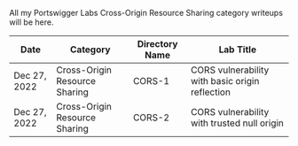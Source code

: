 All my Portswigger Labs Cross-Origin Resource Sharing category writeups will be here.

Date	 	  | Category                       | Directory Name | Lab Title
--------------|--------------------------------|----------------|----------------------
Dec 27, 2022  | Cross-Origin Resource Sharing  | CORS-1         | CORS vulnerability with basic origin reflection
Dec 27, 2022  | Cross-Origin Resource Sharing  | CORS-2         | CORS vulnerability with trusted null origin